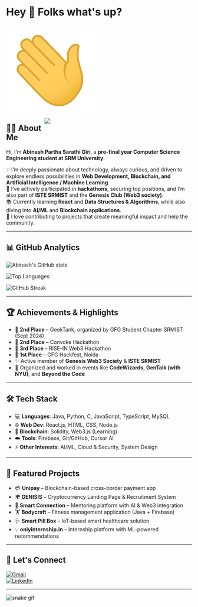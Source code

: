 # Hey 👋 Folks what's up?

![hello](https://raw.githubusercontent.com/ABSphreak/ABSphreak/master/gifs/Hi.gif)

<img align="right" src="https://media.giphy.com/media/L1R1tvI9svkIWwpVYr/giphy.gif" width="400"/>

## 👨‍💻 About Me  
Hi, I’m **Abinash Partha Sarathi Giri**, a **pre-final year Computer Science Engineering student at SRM University**.  

💡 I’m deeply passionate about technology, always curious, and driven to explore endless possibilities in **Web Development, Blockchain, and Artificial Intelligence / Machine Learning**.  
🚀 I’ve actively participated in **hackathons**, securing top positions, and I’m also part of **ISTE SRMIST** and the **Genesis Club (Web3 society)**.  
📚 Currently learning **React** and **Data Structures & Algorithms**, while also diving into **AI/ML** and **Blockchain applications**.  
🤝 I love contributing to projects that create meaningful impact and help the community.  

---

## 📊 GitHub Analytics  

![Abinash's GitHub stats](https://github-readme-stats.vercel.app/api?username=ABIN2005&show_icons=true&theme=radical)  

![Top Languages](https://github-readme-stats.vercel.app/api/top-langs/?username=ABIN2005&layout=compact&theme=radical)  

![GitHub Streak](https://github-readme-streak-stats.herokuapp.com/?user=ABIN2005&theme=radical)  

---

## 🏆 Achievements & Highlights  

- 🥈 **2nd Place** – GeekTank, organized by GFG Student Chapter SRMIST (Sept 2024)  
- 🥈 **2nd Place** – Convoke Hackathon  
- 🥉 **3rd Place** – RISE-IN Web3 Hackathon  
- 🥇 **1st Place** – GFG Hackfest, Noida  
- ✨ Active member of **Genesis Web3 Society** & **ISTE SRMIST**  
- 🎤 Organized and worked in events like **CodeWizards**, **GenTalk (with NYU)**, and **Beyond the Code**  

---

## 🛠️ Tech Stack  

- 💻 **Languages**: Java, Python, C, JavaScript, TypeScript, MySQL  
- 🌐 **Web Dev**: React.js, HTML, CSS, Node.js  
- 🔗 **Blockchain**: Solidity, Web3.js (Learning)  
- ☁️ **Tools**: Firebase, Git/GitHub, Cursor AI  
- ⚡ **Other Interests**: AI/ML, Cloud & Security, System Design  

---

## 📌 Featured Projects  

- 💳 **Unipay** – Blockchain-based cross-border payment app  
- 🌍 **GENISIS** – Cryptocurrency Landing Page & Recruitment System  
- 🤝 **Smart Connection** – Mentoring platform with AI & Web3 integration  
- 🏋️ **Bodycraft** – Fitness management application (Java + Firebase)  
- 🩺 **Smart Pill Box** – IoT-based smart healthcare solution  
- 💡 **onlyinternship.in** – Internship platform with ML-powered recommendations  

---

## 🤝 Let's Connect  

[![Gmail](https://img.shields.io/badge/Gmail-D14836?style=for-the-badge&logo=gmail&logoColor=white)](mailto:abinashgiri09@gmail.com)  
[![LinkedIn](https://img.shields.io/badge/LinkedIn-0A66C2?style=for-the-badge&logo=linkedin&logoColor=white)](https://linkedin.com/in/abinash-partha-sarathi-giri-292623287/)   

---

![snake gif](https://github.com/ABIN2005/ABIN2005/blob/output/github-contribution-grid-snake.svg)
